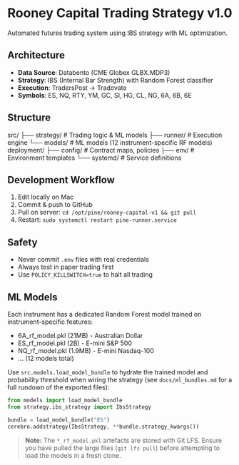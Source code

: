# Rooney Capital Trading Strategy v1.0

Automated futures trading system using IBS strategy with ML optimization.

## Architecture
- **Data Source**: Databento (CME Globex GLBX.MDP3)
- **Strategy**: IBS (Internal Bar Strength) with Random Forest classifier
- **Execution**: TradersPost → Tradovate
- **Symbols**: ES, NQ, RTY, YM, GC, SI, HG, CL, NG, 6A, 6B, 6E

## Structure
src/
├── strategy/     # Trading logic & ML models
├── runner/       # Execution engine
└── models/       # ML models (12 instrument-specific RF models)
deployment/
├── config/       # Contract maps, policies
├── env/          # Environment templates
└── systemd/      # Service definitions

## Development Workflow
1. Edit locally on Mac
2. Commit & push to GitHub
3. Pull on server: `cd /opt/pine/rooney-capital-v1 && git pull`
4. Restart: `sudo systemctl restart pine-runner.service`

## Safety
- Never commit `.env` files with real credentials
- Always test in paper trading first
- Use `POLICY_KILLSWITCH=true` to halt all trading

## ML Models
Each instrument has a dedicated Random Forest model trained on instrument-specific features:
- 6A_rf_model.pkl (21MB) - Australian Dollar
- ES_rf_model.pkl (2B) - E-mini S&P 500
- NQ_rf_model.pkl (1.9MB) - E-mini Nasdaq-100
- ... (12 models total)

Use ``src.models.load_model_bundle`` to hydrate the trained model and
probability threshold when wiring the strategy (see `docs/ml_bundles.md` for a
full rundown of the exported files):

```python
from models import load_model_bundle
from strategy.ibs_strategy import IbsStrategy

bundle = load_model_bundle("ES")
cerebro.addstrategy(IbsStrategy, **bundle.strategy_kwargs())
```

> **Note:** The ``*_rf_model.pkl`` artefacts are stored with Git LFS.  Ensure
> you have pulled the large files (``git lfs pull``) before attempting to load
> the models in a fresh clone.
